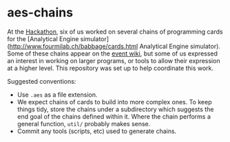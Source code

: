 # aes-chains

At the [Hackathon](http://www.cambridgelovelace.org/), six of us worked on several chains of programming cards for the [Analytical Engine simulator](http://www.fourmilab.ch/babbage/cards.html Analytical Engine simulator). Some of these chains appear on the [event wiki](https://github.com/cambridgelovelace/cambridgelovelace.github.io/wiki), but some of us expressed an interest in working on larger programs, or tools to allow their expression at a higher level. This repository was set up to help coordinate this work.

Suggested conventions:
* Use `.aes` as a file extension.
* We expect chains of cards to build into more complex ones. To keep things tidy, store the chains under a subdirectory which suggests the end goal of the chains defined within it. Where the chain performs a general function, `util/` probably makes sense.
* Commit any tools (scripts, etc) used to generate chains.
